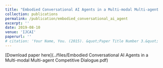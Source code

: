 ```yaml
---
title: "Embodied Conversational AI Agents in a Multi-modal Multi-agent Competitive Dialogue."
collection: publications
permalink: /publication/embodied_conversational_ai_agent
excerpt: ''
date: 2019-08-10
venue: 'IJCAI'
paperurl: ''
# citation: 'Your Name, You. (2015). &quot;Paper Title Number 3.&quot; <i>Journal 1</i>. 1(3).'
---
```


[Download paper here](../files/Embodied Conversational AI Agents in a Multi-modal Multi-agent Competitive Dialogue.pdf)